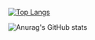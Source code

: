 

[![Top Langs](https://github-readme-stats.vercel.app/api/top-langs/?username=luissantosjs&layout=compact)](https://github.com/anuraghazra/github-readme-stats)

![Anurag's GitHub stats](https://github-readme-stats.vercel.app/api?username=luissantosjs&show_icons=true&theme=radical)
